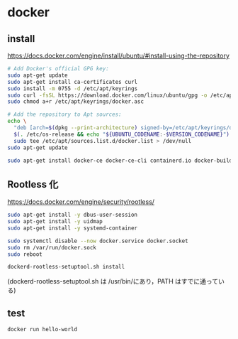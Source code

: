 # docker

## install

https://docs.docker.com/engine/install/ubuntu/#install-using-the-repository

```bash
# Add Docker's official GPG key:
sudo apt-get update
sudo apt-get install ca-certificates curl
sudo install -m 0755 -d /etc/apt/keyrings
sudo curl -fsSL https://download.docker.com/linux/ubuntu/gpg -o /etc/apt/keyrings/docker.asc
sudo chmod a+r /etc/apt/keyrings/docker.asc

# Add the repository to Apt sources:
echo \
  "deb [arch=$(dpkg --print-architecture) signed-by=/etc/apt/keyrings/docker.asc] https://download.docker.com/linux/ubuntu \
  $(. /etc/os-release && echo "${UBUNTU_CODENAME:-$VERSION_CODENAME}") stable" | \
  sudo tee /etc/apt/sources.list.d/docker.list > /dev/null
sudo apt-get update
```

```bash
sudo apt-get install docker-ce docker-ce-cli containerd.io docker-buildx-plugin docker-compose-plugin
```

## Rootless 化

https://docs.docker.com/engine/security/rootless/

```bash
sudo apt-get install -y dbus-user-session
sudo apt-get install -y uidmap
sudo apt-get install -y systemd-container
```

```bash
sudo systemctl disable --now docker.service docker.socket
sudo rm /var/run/docker.sock
sudo reboot
```

```bash
dockerd-rootless-setuptool.sh install
```

(dockerd-rootless-setuptool.sh は /usr/bin/にあり，PATH はすでに通っている)

## test

```bash
docker run hello-world
```
